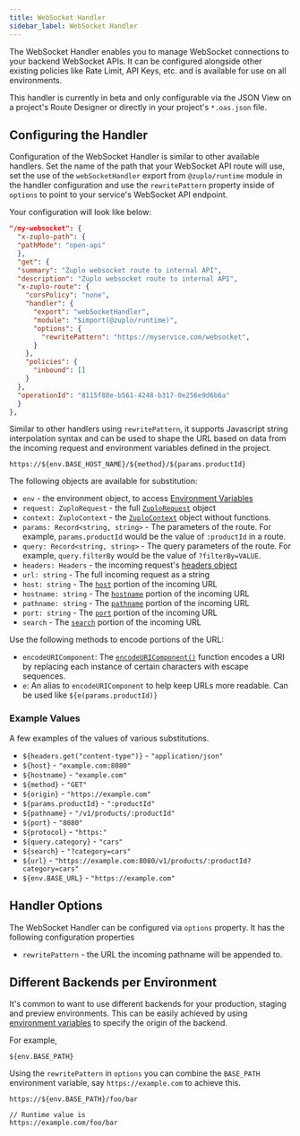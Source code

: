 ```yaml
---
title: WebSocket Handler
sidebar_label: WebSocket Handler
---
```


The WebSocket Handler enables you to manage WebSocket connections to your
backend WebSocket APIs. It can be configured alongside other existing policies
like Rate Limit, API Keys, etc. and is available for use on all environments.

This handler is currently in beta and only configurable via the JSON View on a
project's Route Designer or directly in your project's `*.oas.json` file.

## Configuring the Handler

Configuration of the WebSocket Handler is similar to other available handlers.
Set the name of the path that your WebSocket API route will use, set the use of
the `webSocketHandler` export from `@zuplo/runtime` module in the handler
configuration and use the `rewritePattern` property inside of `options` to point
to your service's WebSocket API endpoint.

Your configuration will look like below:

```json
"/my-websocket": {
  "x-zuplo-path": {
  "pathMode": "open-api"
  },
  "get": {
  "summary": "Zuplo websocket route to internal API",
  "description": "Zuplo websocket route to internal API",
  "x-zuplo-route": {
    "corsPolicy": "none",
    "handler": {
      "export": "webSocketHandler",
      "module": "$import(@zuplo/runtime)",
      "options": {
        "rewritePattern": "https://myservice.com/websocket",
      }
    },
    "policies": {
      "inbound": []
    }
  },
  "operationId": "8115f88e-b561-4248-b317-0e256e9d6b6a"
  }
},
```

Similar to other handlers using `rewritePattern`, it supports Javascript string
interpolation syntax and can be used to shape the URL based on data from the
incoming request and environment variables defined in the project.

```
https://${env.BASE_HOST_NAME}/${method}/${params.productId}
```

The following objects are available for substitution:

- `env` - the environment object, to access
  [Environment Variables](../articles/environment-variables.md)
- `request: ZuploRequest` - the full
  [`ZuploRequest`](../articles/zuplo-request.md) object
- `context: ZuploContext` - the [`ZuploContext`](../articles/zuplo-context.md)
  object without functions.
- `params: Record<string, string>` - The parameters of the route. For example,
  `params.productId` would be the value of `:productId` in a route.
- `query: Record<string, string>` - The query parameters of the route. For
  example, `query.filterBy` would be the value of `?filterBy=VALUE`.
- `headers: Headers` - the incoming request's
  [headers object](https://developer.mozilla.org/en-US/docs/Web/API/Headers)
- `url: string` - The full incoming request as a string
- `host: string` - The
  [`host`](https://developer.mozilla.org/en-US/docs/Web/API/URL/host) portion of
  the incoming URL
- `hostname: string` - The
  [`hostname`](https://developer.mozilla.org/en-US/docs/Web/API/URL/hostname)
  portion of the incoming URL
- `pathname: string` - The
  [`pathname`](https://developer.mozilla.org/en-US/docs/Web/API/URL/pathname)
  portion of the incoming URL
- `port: string` - The
  [`port`](https://developer.mozilla.org/en-US/docs/Web/API/URL/port) portion of
  the incoming URL
- `search` - The
  [`search`](https://developer.mozilla.org/en-US/docs/Web/API/URL/search)
  portion of the incoming URL

Use the following methods to encode portions of the URL:

- `encodeURIComponent`: The
  [`encodeURIComponent()`](https://developer.mozilla.org/en-US/docs/Web/JavaScript/Reference/Global_Objects/encodeURIComponent)
  function encodes a URI by replacing each instance of certain characters with
  escape sequences.
- `e`: An alias to `encodeURIComponent` to help keep URLs more readable. Can be
  used like `${e(params.productId)}`

### Example Values

A few examples of the values of various substitutions.

- `${headers.get("content-type")}` - `"application/json"`
- `${host}` - `"example.com:8080"`
- `${hostname}` - `"example.com"`
- `${method}` - `"GET"`
- `${origin}` - `"https://example.com"`
- `${params.productId}` - `":productId"`
- `${pathname}` - `"/v1/products/:productId"`
- `${port}` - `"8080"`
- `${protocol}` - `"https:"`
- `${query.category}` - `"cars"`
- `${search}` - `"?category=cars"`
- `${url}` - `"https://example.com:8080/v1/products/:productId?category=cars"`
- `${env.BASE_URL}` - `"https://example.com"`

## Handler Options

The WebSocket Handler can be configured via `options` property. It has the
following configuration properties

- `rewritePattern` - the URL the incoming pathname will be appended to.

## Different Backends per Environment

It's common to want to use different backends for your production, staging and
preview environments. This can be easily achieved by using
[environment variables](../articles/environment-variables.md) to specify the
origin of the backend.

For example,

```
${env.BASE_PATH}
```

Using the `rewritePattern` in `options` you can combine the `BASE_PATH`
environment variable, say `https://example.com` to achieve this.

```
https://${env.BASE_PATH}/foo/bar

// Runtime value is
https://example.com/foo/bar
```
